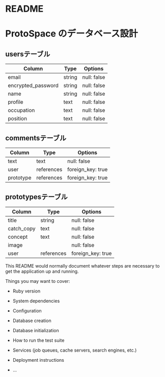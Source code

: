 # README

# ProtoSpace のデータベース設計

## usersテーブル

| Column                 | Type            | Options                             |
| ---------------------- | --------------- | ----------------------------------- |
| email                  | string          | null: false                         |
| encrypted_password     | string          | null: false                         |
| name                   | string          | null: false                         |
| profile                | text            | null: false                         |
| occupation             | text            | null: false                         |
| position               | text            | null: false                         |

## commentsテーブル

| Column        | Type            | Options                             |
| ------------- | --------------- | ----------------------------------- |
| text          | text            | null: false                         |
| user          | references      | foreign_key: true                   |
| prototype     | references      | foreign_key: true                   |

## prototypesテーブル

| Column        | Type            | Options                             |
| ------------- | --------------- | ----------------------------------- |
| title         | string          | null: false                         |
| catch_copy    | text            | null: false                         |
| concept       | text            | null: false                         |
| image         |                 | null: false                         |
| user          | references      | foreign_key: true                   |



This README would normally document whatever steps are necessary to get the
application up and running.

Things you may want to cover:

* Ruby version

* System dependencies

* Configuration

* Database creation

* Database initialization

* How to run the test suite

* Services (job queues, cache servers, search engines, etc.)

* Deployment instructions

* ...
